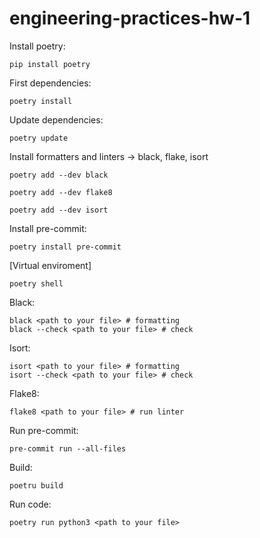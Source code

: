 # engineering-practices-hw-1
Install poetry:
```
pip install poetry
```
First dependencies:
```
poetry install
```
Update dependencies:
```
poetry update
```
Install formatters and linters -> black, flake, isort
```
poetry add --dev black 
```
```
poetry add --dev flake8
```
```
poetry add --dev isort
```
Install pre-commit:
```
poetry install pre-commit
```
[Virtual enviroment]  
```
poetry shell
```
Black: 
```
black <path to your file> # formatting
black --check <path to your file> # check
```
Isort:
```
isort <path to your file> # formatting
isort --check <path to your file> # check
```
Flake8:
```
flake8 <path to your file> # run linter 
```
Run pre-commit:
```
pre-commit run --all-files
```
Build: 
```
poetru build
```
Run code: 
```
poetry run python3 <path to your file>
```
